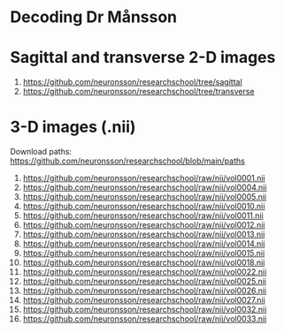 # Decoding Dr Månsson

# Sagittal and transverse 2-D images
1) https://github.com/neuronsson/researchschool/tree/sagittal
2) https://github.com/neuronsson/researchschool/tree/transverse

# 3-D images (.nii)

Download paths: https://github.com/neuronsson/researchschool/blob/main/paths

1) https://github.com/neuronsson/researchschool/raw/nii/vol0001.nii
2) https://github.com/neuronsson/researchschool/raw/nii/vol0004.nii
3) https://github.com/neuronsson/researchschool/raw/nii/vol0005.nii
4) https://github.com/neuronsson/researchschool/raw/nii/vol0010.nii
5) https://github.com/neuronsson/researchschool/raw/nii/vol0011.nii
6) https://github.com/neuronsson/researchschool/raw/nii/vol0012.nii
7) https://github.com/neuronsson/researchschool/raw/nii/vol0013.nii
8) https://github.com/neuronsson/researchschool/raw/nii/vol0014.nii
9) https://github.com/neuronsson/researchschool/raw/nii/vol0015.nii
10) https://github.com/neuronsson/researchschool/raw/nii/vol0018.nii
11) https://github.com/neuronsson/researchschool/raw/nii/vol0022.nii
12) https://github.com/neuronsson/researchschool/raw/nii/vol0025.nii
13) https://github.com/neuronsson/researchschool/raw/nii/vol0026.nii
14) https://github.com/neuronsson/researchschool/raw/nii/vol0027.nii
15) https://github.com/neuronsson/researchschool/raw/nii/vol0032.nii
16) https://github.com/neuronsson/researchschool/raw/nii/vol0033.nii
